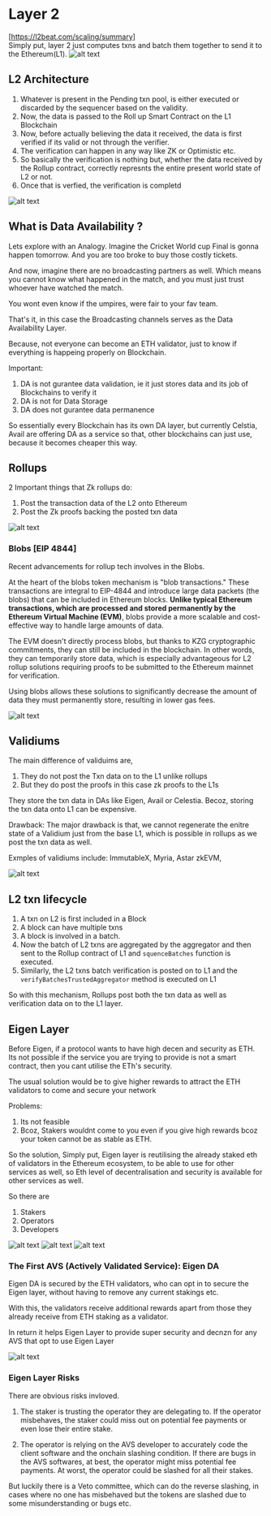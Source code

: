 # Layer 2

[https://l2beat.com/scaling/summary]
<br>Simply put, layer 2 just computes txns and batch them together to send it to the Ethereum(L1).
![alt text](https://github.com/harshasingamshetty1/advanced-solidity-learnings/blob/main/resources/11.png?raw=true)

## L2 Architecture

1. Whatever is present in the Pending txn pool, is either executed or discarded by the sequencer based on the validity.
2. Now, the data is passed to the Roll up Smart Contract on the L1 Blockchain
3. Now, before actually believing the data it received, the data is first verified if its valid or not through the verifier.
4. The verification can happen in any way like ZK or Optimistic etc.
5. So basically the verification is nothing but, whether the data received by the Rollup contract, correctly represnts the entire present world state of L2 or not.
6. Once that is verfied, the verification is completd

![alt text](https://github.com/harshasingamshetty1/advanced-solidity-learnings/blob/main/resources/12.png?raw=true)

## What is Data Availability ?

Lets explore with an Analogy.
Imagine the Cricket World cup Final is gonna happen tomorrow. And you are too broke to buy those costly tickets.

And now, imagine there are no broadcasting partners as well. Which means you cannot know what happened in the match, and you must just trust whoever have watched the match.

You wont even know if the umpires, were fair to your fav team.

That's it, in this case the Broadcasting channels serves as the Data Availability Layer.

Because, not everyone can become an ETH validator, just to know if everything is happeing properly on Blockchain.

Important:

1. DA is not gurantee data validation, ie it just stores data and its job of Blockchains to verify it
2. DA is not for Data Storage
3. DA does not gurantee data permanence

So essentially every Blockchain has its own DA layer, but currently Celstia, Avail are offering DA as a service so that, other blockchains can just use, because it becomes cheaper this way.

## Rollups

2 Important things that Zk rollups do:

1. Post the transaction data of the L2 onto Ethereum
2. Post the Zk proofs backing the posted txn data

![alt text](https://github.com/harshasingamshetty1/advanced-solidity-learnings/blob/main/resources/13.png?raw=true)

### Blobs [EIP 4844]

Recent advancements for rollup tech involves in the Blobs.

At the heart of the blobs token mechanism is "blob transactions." These transactions are integral to EIP-4844 and introduce large data packets (the blobs) that can be included in Ethereum blocks. **Unlike typical Ethereum transactions, which are processed and stored permanently by the Ethereum Virtual Machine (EVM)**, blobs provide a more scalable and cost-effective way to handle large amounts of data.

The EVM doesn't directly process blobs, but thanks to KZG cryptographic commitments, they can still be included in the blockchain. In other words, they can temporarily store data, which is especially advantageous for L2 rollup solutions requiring proofs to be submitted to the Ethereum mainnet for verification.

Using blobs allows these solutions to significantly decrease the amount of data they must permanently store, resulting in lower gas fees.

![alt text](https://github.com/harshasingamshetty1/advanced-solidity-learnings/blob/main/resources/14.png?raw=true)

## Validiums

The main difference of validuims are,

1. They do not post the Txn data on to the L1 unlike rollups
2. But they do post the proofs in this case zk proofs to the L1s

They store the txn data in DAs like Eigen, Avail or Celestia.
Becoz, storing the txn data onto L1 can be expensive.

Drawback: The major drawback is that, we cannot regenerate the enitre state of a Validium just from the base L1, which is possible in rollups as we post the txn data as well.

Exmples of validiums include: ImmutableX, Myria, Astar zkEVM,

![alt text](https://github.com/harshasingamshetty1/advanced-solidity-learnings/blob/main/resources/15.png?raw=true)

## L2 txn lifecycle

1. A txn on L2 is first included in a Block
2. A block can have multiple txns
3. A block is involved in a batch.
4. Now the batch of L2 txns are aggregated by the aggregator and then sent to the Rollup contract of L1 and `squenceBatches` function is executed.
5. Similarly, the L2 txns batch verification is posted on to L1 and the `verifyBatchesTrustedAggregator` method is executed on L1

So with this mechanism, Rollups post both the txn data as well as verification data on to the L1 layer.

## Eigen Layer

Before Eigen, if a protocol wants to have high decen and security as ETH. Its not possible if the service you are trying to provide is not a smart contract, then you cant utilise the ETh's security.

The usual solution would be to give higher rewards to attract the ETH validators to come and secure your network

Problems:

1. Its not feasible
2. Bcoz, Stakers wouldnt come to you even if you give high rewards bcoz your token cannot be as stable as ETH.

So the solution,
Simply put, Eigen layer is reutilising the already staked eth of validators in the Ethereum ecosystem, to be able to use for other services as well, so Eth level of decentralisation and security is available for other services as well.

So there are

1. Stakers
2. Operators
3. Developers

![alt text](https://github.com/harshasingamshetty1/advanced-solidity-learnings/blob/main/resources/16.png?raw=true)
![alt text](https://github.com/harshasingamshetty1/advanced-solidity-learnings/blob/main/resources/17.png?raw=true)
![alt text](https://github.com/harshasingamshetty1/advanced-solidity-learnings/blob/main/resources/18.png?raw=true)

### The First AVS (Actively Validated Service): Eigen DA

Eigen DA is secured by the ETH validators, who can opt in to secure the Eigen layer, without having to remove any current stakings etc.

With this, the validators receive additional rewards apart from those they already receive from ETH staking as a validator.

In return it helps Eigen Layer to provide super security and decnzn for any AVS that opt to use Eigen Layer

![alt text](https://github.com/harshasingamshetty1/advanced-solidity-learnings/blob/main/resources/19.png?raw=true)

### Eigen Layer Risks

There are obvious risks invloved.

1. The staker is trusting the operator they are delegating to. If the operator misbehaves, the staker could miss out on potential fee payments or even lose their entire stake.

2. The operator is relying on the AVS developer to accurately code the client software and the onchain slashing condition. If there are bugs in the AVS softwares, at best, the operator might miss potential fee payments. At worst, the operator could be slashed for all their stakes.

But luckily there is a Veto committee, which can do the reverse slashing, in cases where no one has misbehaved but the tokens are slashed due to some misunderstanding or bugs etc.
